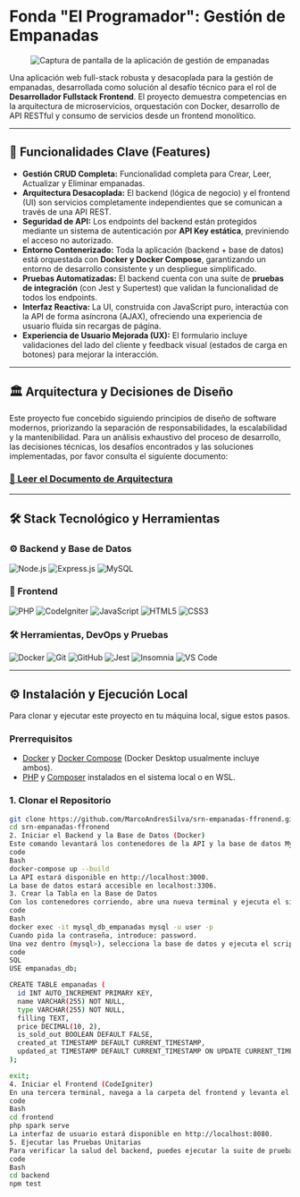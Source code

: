 # Fonda "El Programador": Gestión de Empanadas

<p align="center">
  <img src="https://i.imgur.com/GzXkL8P.png" alt="Captura de pantalla de la aplicación de gestión de empanadas" />
</p>

Una aplicación web full-stack robusta y desacoplada para la gestión de empanadas, desarrollada como solución al desafío técnico para el rol de **Desarrollador Fullstack Frontend**. El proyecto demuestra competencias en la arquitectura de microservicios, orquestación con Docker, desarrollo de API RESTful y consumo de servicios desde un frontend monolítico.

---

## 🚀 Funcionalidades Clave (Features)

- **Gestión CRUD Completa:** Funcionalidad completa para Crear, Leer, Actualizar y Eliminar empanadas.
- **Arquitectura Desacoplada:** El backend (lógica de negocio) y el frontend (UI) son servicios completamente independientes que se comunican a través de una API REST.
- **Seguridad de API:** Los endpoints del backend están protegidos mediante un sistema de autenticación por **API Key estática**, previniendo el acceso no autorizado.
- **Entorno Contenerizado:** Toda la aplicación (backend + base de datos) está orquestada con **Docker y Docker Compose**, garantizando un entorno de desarrollo consistente y un despliegue simplificado.
- **Pruebas Automatizadas:** El backend cuenta con una suite de **pruebas de integración** (con Jest y Supertest) que validan la funcionalidad de todos los endpoints.
- **Interfaz Reactiva:** La UI, construida con JavaScript puro, interactúa con la API de forma asíncrona (AJAX), ofreciendo una experiencia de usuario fluida sin recargas de página.
- **Experiencia de Usuario Mejorada (UX):** El formulario incluye validaciones del lado del cliente y feedback visual (estados de carga en botones) para mejorar la interacción.

---

## 🏛️ Arquitectura y Decisiones de Diseño

Este proyecto fue concebido siguiendo principios de diseño de software modernos, priorizando la separación de responsabilidades, la escalabilidad y la mantenibilidad. Para un análisis exhaustivo del proceso de desarrollo, las decisiones técnicas, los desafíos encontrados y las soluciones implementadas, por favor consulta el siguiente documento:

### **[📄 Leer el Documento de Arquitectura](./ARCHITECTURE.md)**

---

## 🛠️ Stack Tecnológico y Herramientas

### ⚙️ Backend y Base de Datos

<p>
  <img src="https://img.shields.io/badge/Node.js-339933?style=for-the-badge&logo=nodedotjs&logoColor=white" alt="Node.js" />
  <img src="https://img.shields.io/badge/Express.js-000000?style=for-the-badge&logo=express&logoColor=white" alt="Express.js" />
  <img src="https://img.shields.io/badge/MySQL-4479A1?style=for-the-badge&logo=mysql&logoColor=white" alt="MySQL" />
</p>

### 🎨 Frontend

<p>
  <img src="https://img.shields.io/badge/PHP-777BB4?style=for-the-badge&logo=php&logoColor=white" alt="PHP" />
  <img src="https://img.shields.io/badge/CodeIgniter-EF4223?style=for-the-badge&logo=codeigniter&logoColor=white" alt="CodeIgniter" />
  <img src="https://img.shields.io/badge/JavaScript-F7DF1E?style=for-the-badge&logo=javascript&logoColor=black" alt="JavaScript" />
  <img src="https://img.shields.io/badge/HTML5-E34F26?style=for-the-badge&logo=html5&logoColor=white" alt="HTML5" />
  <img src="https://img.shields.io/badge/CSS3-1572B6?style=for-the-badge&logo=css3&logoColor=white" alt="CSS3" />
</p>

### 🛠️ Herramientas, DevOps y Pruebas

<p>
  <img src="https://img.shields.io/badge/Docker-2496ED?style=for-the-badge&logo=docker&logoColor=white" alt="Docker" />
  <img src="https://img.shields.io/badge/Git-F05032?style=for-the-badge&logo=git&logoColor=white" alt="Git" />
  <img src="https://img.shields.io/badge/GitHub-181717?style=for-the-badge&logo=github&logoColor=white" alt="GitHub" />
  <img src="https://img.shields.io/badge/Jest-C21325?style=for-the-badge&logo=jest&logoColor=white" alt="Jest" />
  <img src="https://img.shields.io/badge/Insomnia-4000BF?style=for-the-badge&logo=insomnia&logoColor=white" alt="Insomnia" />
  <img src="https://img.shields.io/badge/Visual_Studio_Code-0078D4?style=for-the-badge&logo=visual%20studio%20code&logoColor=white" alt="VS Code" />
</p>

---

## ⚙️ Instalación y Ejecución Local

Para clonar y ejecutar este proyecto en tu máquina local, sigue estos pasos.

### Prerrequisitos

- [Docker](https://www.docker.com/products/docker-desktop/) y [Docker Compose](https://docs.docker.com/compose/install/) (Docker Desktop usualmente incluye ambos).
- [PHP](https://www.php.net/manual/es/install.php) y [Composer](https://getcomposer.org/download/) instalados en el sistema local o en WSL.

### 1. Clonar el Repositorio

```bash
git clone https://github.com/MarcoAndresSilva/srn-empanadas-ffronend.git
cd srn-empanadas-ffronend
2. Iniciar el Backend y la Base de Datos (Docker)
Este comando levantará los contenedores de la API y la base de datos MySQL. La primera vez puede tardar unos minutos mientras se descargan las imágenes.
code
Bash
docker-compose up --build
La API estará disponible en http://localhost:3000.
La base de datos estará accesible en localhost:3306.
3. Crear la Tabla en la Base de Datos
Con los contenedores corriendo, abre una nueva terminal y ejecuta el siguiente comando para acceder a la CLI de MySQL:
code
Bash
docker exec -it mysql_db_empanadas mysql -u user -p
Cuando pida la contraseña, introduce: password.
Una vez dentro (mysql>), selecciona la base de datos y ejecuta el script de creación de la tabla:
code
SQL
USE empanadas_db;

CREATE TABLE empanadas (
  id INT AUTO_INCREMENT PRIMARY KEY,
  name VARCHAR(255) NOT NULL,
  type VARCHAR(255) NOT NULL,
  filling TEXT,
  price DECIMAL(10, 2),
  is_sold_out BOOLEAN DEFAULT FALSE,
  created_at TIMESTAMP DEFAULT CURRENT_TIMESTAMP,
  updated_at TIMESTAMP DEFAULT CURRENT_TIMESTAMP ON UPDATE CURRENT_TIMESTAMP
);

exit;
4. Iniciar el Frontend (CodeIgniter)
En una tercera terminal, navega a la carpeta del frontend y levanta el servidor de desarrollo de PHP.
code
Bash
cd frontend
php spark serve
La interfaz de usuario estará disponible en http://localhost:8080.
5. Ejecutar las Pruebas Unitarias
Para verificar la salud del backend, puedes ejecutar la suite de pruebas desde la carpeta backend:
code
Bash
cd backend
npm test
```
